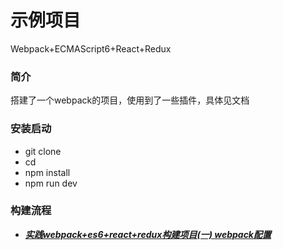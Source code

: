 # 示例项目
Webpack+ECMAScript6+React+Redux

### 简介
搭建了一个webpack的项目，使用到了一些插件，具体见文档

### 安装启动
+ git clone 
+ cd 
+ npm install
+ npm run dev

### 构建流程
+ [***实践webpack+es6+react+redux构建项目(一) webpack配置***]()
